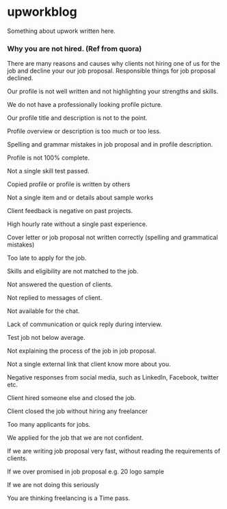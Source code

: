 # upworkblog
Something about upwork written here.

### Why you are not hired. (Ref from quora)
There are many reasons and causes why clients not hiring one of us for the job and decline your our job proposal. Responsible things for job proposal declined.

Our profile is not well written and not highlighting your strengths and skills.

We do not have a professionally looking profile picture.

Our profile title and description is not to the point.

Profile overview or description is too much or too less.

Spelling and grammar mistakes in job proposal and in profile description.

Profile is not 100% complete.

Not a single skill test passed.

Copied profile or profile is written by others

Not a single item and or details about sample works

Client feedback is negative on past projects.

High hourly rate without a single past experience.

Cover letter or job proposal not written correctly (spelling and grammatical mistakes)

Too late to apply for the job.

Skills and eligibility are not matched to the job.

Not answered the question of clients.

Not replied to messages of client.

Not available for the chat.

Lack of communication or quick reply during interview.

Test job not below average.

Not explaining the process of the job in job proposal.

Not a single external link that client know more about you.

Negative responses from social media, such as LinkedIn, Facebook, twitter etc.

Client hired someone else and closed the job.

Client closed the job without hiring any freelancer

Too many applicants for jobs.

We applied for the job that we are not confident.

If we are writing job proposal very fast, without reading the requirements of clients.

If we over promised in job proposal e.g. 20 logo sample

If we are not doing this seriously

You are thinking freelancing is a Time pass.
